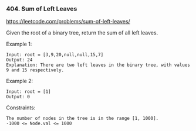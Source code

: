 ### 404. Sum of Left Leaves

https://leetcode.com/problems/sum-of-left-leaves/

Given the root of a binary tree, return the sum of all left leaves.



Example 1:


    Input: root = [3,9,20,null,null,15,7]
    Output: 24
    Explanation: There are two left leaves in the binary tree, with values 9 and 15 respectively.
Example 2:

    Input: root = [1]
    Output: 0


Constraints:

    The number of nodes in the tree is in the range [1, 1000].
    -1000 <= Node.val <= 1000
